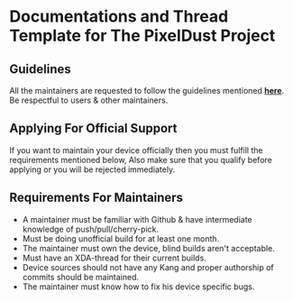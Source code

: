 # Documentations and Thread Template for The PixelDust Project

## Guidelines
All the maintainers are requested to follow the guidelines
mentioned [**here**](null). Be respectful to users & other
maintainers.

## Applying For Official Support
If you want to maintain your device officially then you must
fulfill the requirements mentioned below, Also make sure that
you qualify before applying or you will be rejected immediately.

## Requirements For Maintainers
- A maintainer must be familiar with Github & have
  intermediate knowledge of push/pull/cherry-pick.
- Must be doing unofficial build for at least one
  month.
- The maintainer must own the device, blind builds 
  aren't acceptable.
- Must have an XDA-thread for their current builds.
- Device sources should not have any Kang and proper
  authorship of commits should be maintained.
- The maintainer must know how to fix his device 
  specific bugs.
